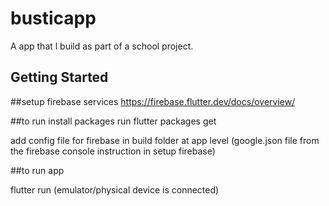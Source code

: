 # busticapp

A app that l build as part of a school project.

## Getting Started

##setup firebase services
https://firebase.flutter.dev/docs/overview/

##to run 
install packages  run flutter packages get

add config file for firebase in build folder at app level (google.json file from the firebase console instruction in setup firebase)


##to run app

flutter run  (emulator/physical device is connected)
